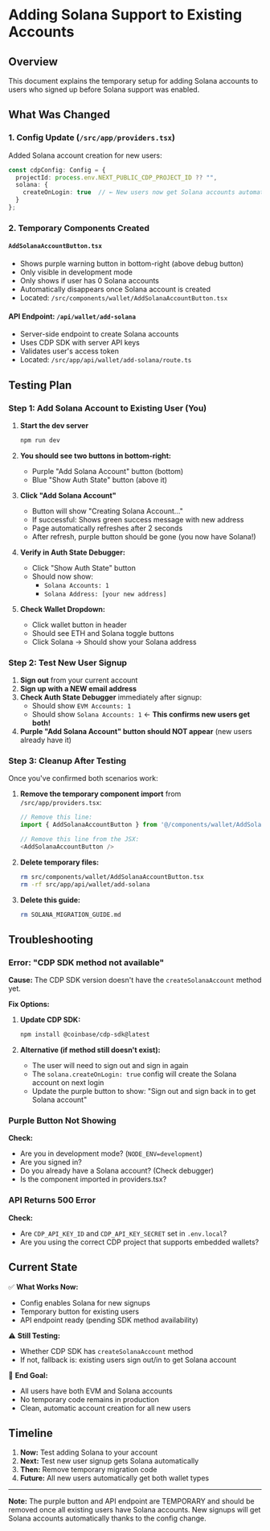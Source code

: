 # Adding Solana Support to Existing Accounts

## Overview
This document explains the temporary setup for adding Solana accounts to users who signed up before Solana support was enabled.

## What Was Changed

### 1. **Config Update** (`/src/app/providers.tsx`)
Added Solana account creation for new users:
```typescript
const cdpConfig: Config = {
  projectId: process.env.NEXT_PUBLIC_CDP_PROJECT_ID ?? "",
  solana: {
    createOnLogin: true  // ← New users now get Solana accounts automatically
  }
};
```

### 2. **Temporary Components Created**

#### `AddSolanaAccountButton.tsx`
- Shows purple warning button in bottom-right (above debug button)
- Only visible in development mode
- Only shows if user has 0 Solana accounts
- Automatically disappears once Solana account is created
- Located: `/src/components/wallet/AddSolanaAccountButton.tsx`

#### API Endpoint: `/api/wallet/add-solana`
- Server-side endpoint to create Solana accounts
- Uses CDP SDK with server API keys
- Validates user's access token
- Located: `/src/app/api/wallet/add-solana/route.ts`

## Testing Plan

### Step 1: Add Solana Account to Existing User (You)
1. **Start the dev server**
   ```bash
   npm run dev
   ```

2. **You should see two buttons in bottom-right:**
   - Purple "Add Solana Account" button (bottom)
   - Blue "Show Auth State" button (above it)

3. **Click "Add Solana Account"**
   - Button will show "Creating Solana Account..."
   - If successful: Shows green success message with new address
   - Page automatically refreshes after 2 seconds
   - After refresh, purple button should be gone (you now have Solana!)

4. **Verify in Auth State Debugger:**
   - Click "Show Auth State" button
   - Should now show:
     - `Solana Accounts: 1`
     - `Solana Address: [your new address]`

5. **Check Wallet Dropdown:**
   - Click wallet button in header
   - Should see ETH and Solana toggle buttons
   - Click Solana → Should show your Solana address

### Step 2: Test New User Signup
1. **Sign out** from your current account
2. **Sign up with a NEW email address**
3. **Check Auth State Debugger** immediately after signup:
   - Should show `EVM Accounts: 1` 
   - Should show `Solana Accounts: 1` ← **This confirms new users get both!**
4. **Purple "Add Solana Account" button should NOT appear** (new users already have it)

### Step 3: Cleanup After Testing
Once you've confirmed both scenarios work:

1. **Remove the temporary component import** from `/src/app/providers.tsx`:
   ```typescript
   // Remove this line:
   import { AddSolanaAccountButton } from '@/components/wallet/AddSolanaAccountButton';
   
   // Remove this line from the JSX:
   <AddSolanaAccountButton />
   ```

2. **Delete temporary files:**
   ```bash
   rm src/components/wallet/AddSolanaAccountButton.tsx
   rm -rf src/app/api/wallet/add-solana
   ```

3. **Delete this guide:**
   ```bash
   rm SOLANA_MIGRATION_GUIDE.md
   ```

## Troubleshooting

### Error: "CDP SDK method not available"
**Cause:** The CDP SDK version doesn't have the `createSolanaAccount` method yet.

**Fix Options:**
1. **Update CDP SDK:**
   ```bash
   npm install @coinbase/cdp-sdk@latest
   ```

2. **Alternative (if method still doesn't exist):**
   - The user will need to sign out and sign in again
   - The `solana.createOnLogin: true` config will create the Solana account on next login
   - Update the purple button to show: "Sign out and sign back in to get Solana account"

### Purple Button Not Showing
**Check:**
- Are you in development mode? (`NODE_ENV=development`)
- Are you signed in?
- Do you already have a Solana account? (Check debugger)
- Is the component imported in providers.tsx?

### API Returns 500 Error
**Check:**
- Are `CDP_API_KEY_ID` and `CDP_API_KEY_SECRET` set in `.env.local`?
- Are you using the correct CDP project that supports embedded wallets?

## Current State

✅ **What Works Now:**
- Config enables Solana for new signups
- Temporary button for existing users
- API endpoint ready (pending SDK method availability)

⚠️ **Still Testing:**
- Whether CDP SDK has `createSolanaAccount` method
- If not, fallback is: existing users sign out/in to get Solana account

🎯 **End Goal:**
- All users have both EVM and Solana accounts
- No temporary code remains in production
- Clean, automatic account creation for all new users

## Timeline

1. **Now:** Test adding Solana to your account
2. **Next:** Test new user signup gets Solana automatically  
3. **Then:** Remove temporary migration code
4. **Future:** All new users automatically get both wallet types

---

**Note:** The purple button and API endpoint are TEMPORARY and should be removed once all existing users have Solana accounts. New signups will get Solana accounts automatically thanks to the config change.

